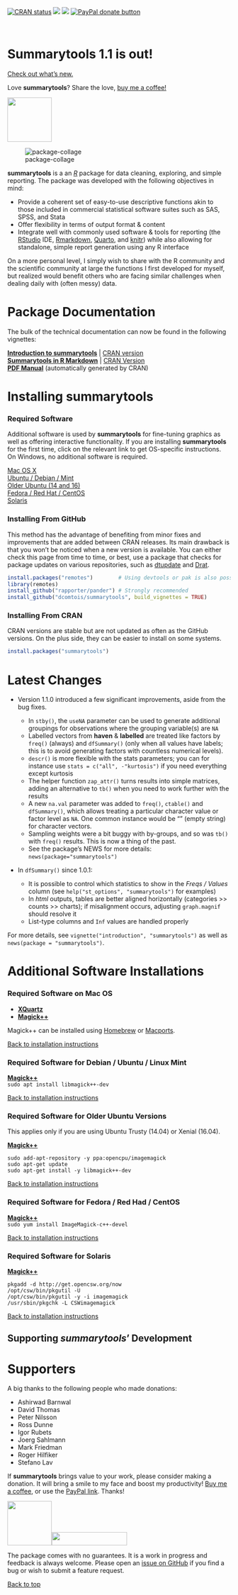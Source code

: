 
<!-- badges: start -->

[![CRAN
status](https://www.r-pkg.org/badges/version/summarytools)](https://CRAN.R-project.org/package=summarytools)
[![](https://cranlogs.r-pkg.org/badges/summarytools)](http://cran.rstudio.com/web/packages/summarytools/index.html)
[![](https://cranlogs.r-pkg.org/badges/grand-total/summarytools)](http://cran.rstudio.com/web/packages/summarytools/index.html)
<span class="badge-paypal"><a href="https://www.paypal.com/cgi-bin/webscr?cmd=_donations&business=HMN3QJR7UMT7S&item_name=Help+scientists,+data+scientists+and+analysts+around+the+globe&currency_code=CAD&source=url" title="Donate to this project using Paypal"><img src="https://img.shields.io/badge/PayPal-Donate-blue" alt="PayPal donate button"/></a></span>

<!-- badges: end -->

⁠

# Summarytools 1.1 is out!

<a href="#latest">Check out what’s new.</a>

Love **summarytools**? Share the love, [buy me a
coffee!](https://buymeacoffee.com/dcomtois)

<a href="https://buymeacoffee.com/dcomtois"><img src="img/bmc_qr.png" width="100" height="100"/></a>

<figure>
<img src="img/collage.png" alt="package-collage" />
<figcaption aria-hidden="true">package-collage</figcaption>
</figure>

**summarytools** is a an [*R*](https://www.r-project.org) package for
data cleaning, exploring, and simple reporting. The package was
developed with the following objectives in mind:

- Provide a coherent set of easy-to-use descriptive functions akin to
  those included in commercial statistical software suites such as SAS,
  SPSS, and Stata
- Offer flexibility in terms of output format & content  
- Integrate well with commonly used software & tools for reporting (the
  [RStudio](https://posit.co/products/open-source/rstudio/) IDE,
  [Rmarkdown](https://rmarkdown.rstudio.com/),
  [Quarto](https://quarto.org/docs/get-started/), and
  [knitr](https://yihui.org/knitr/)) while also allowing for standalone,
  simple report generation using any R interface

On a more personal level, I simply wish to share with the R community
and the scientific community at large the functions I first developed
for myself, but realized would benefit others who are facing similar
challenges when dealing daily with (often messy) data.

# Package Documentation

The bulk of the technical documentation can now be found in the
following vignettes:

[**Introduction to
summarytools**](https://htmlpreview.github.io/?https://github.com/dcomtois/summarytools/blob/master/doc/introduction.html)
\| [CRAN
version](https://cran.r-project.org/package=summarytools/vignettes/introduction.html)  
[**Summarytools in R
Markdown**](https://htmlpreview.github.io/?https://github.com/dcomtois/summarytools/blob/master/doc/rmarkdown.html)
\| [CRAN
Version](https://cran.r-project.org/packages=summarytools/vignettes/rmarkdown.html)  
[**PDF
Manual**](https://cran.r-project.org/web/packages/summarytools/summarytools.pdf)
(automatically generated by CRAN)

# Installing summarytools

### Required Software

Additional software is used by **summarytools** for fine-tuning graphics
as well as offering interactive functionality. If you are installing
**summarytools** for the first time, click on the relevant link to get
OS-specific instructions. On Windows, no additional software is
required.

<a href="#required-mac-os">Mac OS X</a>  
<a href="#required-debian">Ubuntu / Debian / Mint</a>  
<a href="#required--older-ubuntu">Older Ubuntu (14 and 16)</a>  
<a href="#required-fedora">Fedora / Red Hat / CentOS</a>  
<a href="#required-solaris">Solaris</a>

### Installing From GitHub

This method has the advantage of benefiting from minor fixes and
improvements that are added between CRAN releases. Its main drawback is
that you won’t be noticed when a new version is available. You can
either check this page from time to time, or best, use a package that
checks for package updates on various repositories, such as
[dtupdate](https://github.com/hrbrmstr/dtupdate) and
[Drat](https://dirk.eddelbuettel.com/code/drat.html).

``` r
install.packages("remotes")        # Using devtools or pak is also possible
library(remotes)
install_github("rapporter/pander") # Strongly recommended
install_github("dcomtois/summarytools", build_vignettes = TRUE)
```

### Installing From CRAN

CRAN versions are stable but are not updated as often as the GitHub
versions. On the plus side, they can be easier to install on some
systems.

``` r
install.packages("summarytools")
```

# <a id="latest"></a>Latest Changes

- Version 1.1.0 introduced a few significant improvements, aside from
  the bug fixes.

  - In `stby()`, the `useNA` parameter can be used to generate
    additional groupings for observations where the grouping variable(s)
    are `NA`
  - Labelled vectors from **haven** & **labelled** are treated like
    factors by `freq()` (always) and `dfSummary()` (only when all values
    have labels; this is to avoid generating factors with countless
    numerical levels).
  - `descr()` is more flexible with the stats parameters; you can for
    instance use `stats = c("all", -"kurtosis")` if you need everything
    except kurtosis
  - The helper function `zap_attr()` turns results into simple matrices,
    adding an alternative to `tb()` when you need to work further with
    the results
  - A new `na.val` parameter was added to `freq()`, `ctable()` and
    `dfSummary()`, which allows treating a particular character value or
    factor level as `NA`. One common instance would be “” (empty string)
    for character vectors.
  - Sampling weights were a bit buggy with by-groups, and so was `tb()`
    with `freq()` results. This is now a thing of the past.
  - See the package’s NEWS for more details:
    `news(package="summarytools")`

- In `dfSummary()` since 1.0.1:

  - It is possible to control which statistics to show in the *Freqs /
    Values* column (see `help("st_options", "summarytools")` for
    examples)  
  - In *html* outputs, tables are better aligned horizontally
    (categories \>\> counts \>\> charts); if misalignment occurs,
    adjusting `graph.magnif` should resolve it
  - List-type columns and `Inf` values are handled properly

For more details, see `vignette("introduction", "summarytools")` as well
as `news(package = "summarytools")`.

# Additional Software Installations

### <a id="required-mac-os"></a>Required Software on Mac OS

- [**XQuartz**](https://www.xquartz.org/)
- [**Magick++**](https://imagemagick.org/Magick++/)

Magick++ can be installed using
[Homebrew](https://formulae.brew.sh/formula/imagemagick) or
[Macports](https://ports.macports.org/port/ImageMagick/).

<a href="#installing-from-github">Back to installation instructions</a>

### <a id="required-debian"></a>Required Software for Debian / Ubuntu / Linux Mint

[**Magick++**](https://imagemagick.org/Magick++/)  
`sudo apt install libmagick++-dev`

<a href="#installing-from-github">Back to installation instructions</a>

### <a id="required-older-ubuntu"></a>Required Software for Older Ubuntu Versions

This applies only if you are using Ubuntu Trusty (14.04) or Xenial
(16.04).

[**Magick++**](https://imagemagick.org/Magick++/)

    sudo add-apt-repository -y ppa:opencpu/imagemagick
    sudo apt-get update
    sudo apt-get install -y libmagick++-dev

<a href="#installing-from-github">Back to installation instructions</a>

### <a id="required-fedora"></a>Required Software for Fedora / Red Had / CentOS

[**Magick++**](https://imagemagick.org/Magick++/)  
`sudo yum install ImageMagick-c++-devel`

<a href="#installing-from-github">Back to installation instructions</a>

### <a id="required-solaris"></a>Required Software for Solaris

[**Magick++**](https://imagemagick.org/Magick++/)

    pkgadd -d http://get.opencsw.org/now
    /opt/csw/bin/pkgutil -U
    /opt/csw/bin/pkgutil -y -i imagemagick 
    /usr/sbin/pkgchk -L CSWimagemagick

<a href="#installing-from-github">Back to installation instructions</a>

## Supporting *summarytools*’ Development

# <a id="supporters"></a>Supporters

A big thanks to the following people who made donations:

- Ashirwad Barnwal  
- David Thomas  
- Peter Nilsson  
- Ross Dunne  
- Igor Rubets  
- Joerg Sahlmann
- Mark Friedman
- Roger Hilfiker
- Stefano Lav

If **summarytools** brings value to your work, please consider making a
donation. It will bring a smile to my face and boost my productivity!
[Buy me a coffee](https://buymeacoffee.com/dcomtois), or use the [PayPal
link](%22https://www.paypal.com/cgi-bin/webscr?cmd=_donations&business=HMN3QJR7UMT7S&item_name=Help+scientists,+data+scientists+and+analysts+around+the+globe&currency_code=CAD&source=url%22).
Thanks!

<a href="https://buymeacoffee.com/dcomtois"><img src="img/bmc_qr.png" width="100" height="100" style="justify: center"/></a><a href="https://www.paypal.com/cgi-bin/webscr?cmd=_donations&business=HMN3QJR7UMT7S&item_name=Help+scientists,+data+scientists+and+analysts+around+the+globe&currency_code=CAD&source=url"><img src="img/paypal-blue.svg" width="170" height="30"/></a>

The package comes with no guarantees. It is a work in progress and
feedback is always welcome. Please open an [issue on
GitHub](https://github.com/dcomtois/summarytools/issues) if you find a
bug or wish to submit a feature request.

<a href="#top">Back to top</a>

